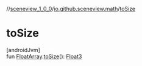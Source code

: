 //[sceneview_1_0_0](../../index.md)/[io.github.sceneview.math](index.md)/[toSize](to-size.md)

# toSize

[androidJvm]\
fun [FloatArray](https://kotlinlang.org/api/latest/jvm/stdlib/kotlin/-float-array/index.html).[toSize](to-size.md)(): [Float3](../../../sceneview/sceneview/dev.romainguy.kotlin.math/-float3/index.md)
